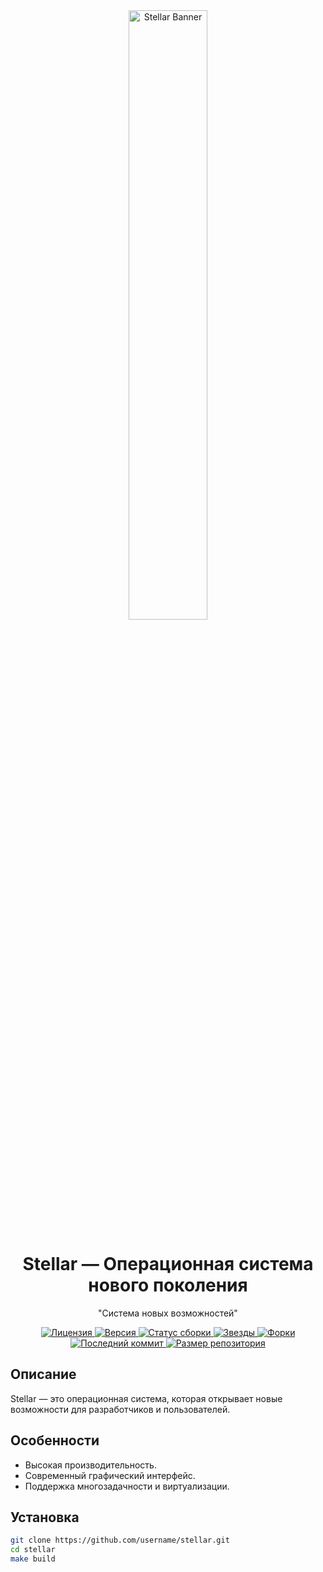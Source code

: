 <div align="center">
  <img src="https://i.postimg.cc/ykSphJrq/stellar-banner.png" alt="Stellar Banner" style="border-radius: 15px; width: 50%;">
  <h1>Stellar — Операционная система нового поколения</h1>
  <p>"Система новых возможностей"</p>

  <!-- Виджеты -->
  <p>
    <a href="LICENSE">
      <img src="https://img.shields.io/badge/license-MIT-blue" alt="Лицензия">
    </a>
    <a href="https://github.com/username/stellar/releases">
      <img src="https://img.shields.io/badge/версия-1.0.0-green" alt="Версия">
    </a>
    <a href="https://github.com/username/stellar/actions">
      <img src="https://img.shields.io/github/actions/workflow/status/username/stellar/build.yml" alt="Статус сборки">
    </a>
    <a href="https://github.com/username/stellar/stargazers">
      <img src="https://img.shields.io/github/stars/username/stellar?color=yellow" alt="Звезды">
    </a>
    <a href="https://github.com/username/stellar/forks">
      <img src="https://img.shields.io/github/forks/username/stellar?color=orange" alt="Форки">
    </a>
    <a href="https://github.com/username/stellar/commits/main">
      <img src="https://img.shields.io/github/last-commit/username/stellar" alt="Последний коммит">
    </a>
    <a href="https://github.com/username/stellar">
      <img src="https://img.shields.io/github/repo-size/username/stellar" alt="Размер репозитория">
    </a>
  </p>
</div>

## Описание
Stellar — это операционная система, которая открывает новые возможности для разработчиков и пользователей.

## Особенности
- Высокая производительность.
- Современный графический интерфейс.
- Поддержка многозадачности и виртуализации.

## Установка
```bash
git clone https://github.com/username/stellar.git
cd stellar
make build
